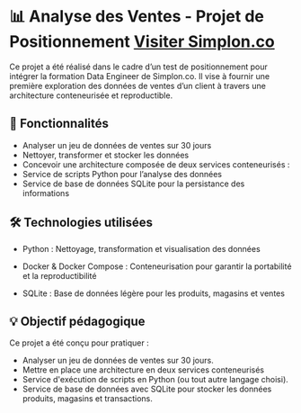 # 📊 Analyse des Ventes - Projet de Positionnement [Visiter Simplon.co](https://www.simplon.co/data-ia/data-engineer)

Ce projet a été réalisé dans le cadre d’un test de positionnement pour intégrer la formation Data Engineer de Simplon.co. Il vise à fournir une première exploration des données de ventes d’un client à travers une architecture conteneurisée et reproductible.


## 🚀 Fonctionnalités

- Analyser un jeu de données de ventes sur 30 jours
- Nettoyer, transformer et stocker les données
- Concevoir une architecture composée de deux services conteneurisés :
- Service de scripts Python pour l’analyse des données
- Service de base de données SQLite pour la persistance des informations

## 🛠️ Technologies utilisées

- Python : Nettoyage, transformation et visualisation des données

- Docker & Docker Compose : Conteneurisation pour garantir la portabilité et la reproductibilité

- SQLite : Base de données légère pour les produits, magasins et ventes

## 💡 Objectif pédagogique

Ce projet a été conçu pour pratiquer :
- Analyser un jeu de données de ventes sur 30 jours.
- Mettre en place une architecture en deux services conteneurisés 
- Service d'exécution de scripts en Python (ou tout autre langage choisi).
- Service de base de données avec SQLite pour stocker les données produits, magasins et transactions.
